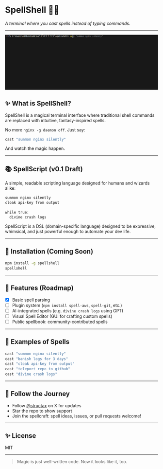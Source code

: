 # SpellShell 🧙‍♂️

*A terminal where you cast spells instead of typing commands.*

---
![SpellShell demo](assets/demo.gif)

## ✨ What is SpellShell?

SpellShell is a magical terminal interface where traditional shell commands are replaced with intuitive, fantasy-inspired spells.

No more `nginx -g daemon off`. Just say:

```bash
cast "summon nginx silently"
```

And watch the magic happen.

---

## 📚 SpellScript (v0.1 Draft)

A simple, readable scripting language designed for humans and wizards alike:

```spell
summon nginx silently
cloak api-key from output

while true:
  divine crash logs
```

SpellScript is a DSL (domain-specific language) designed to be expressive, whimsical, and just powerful enough to automate your dev life.

---

## 🔧 Installation (Coming Soon)

```bash
npm install -g spellshell
spellshell
```

---

## 🔮 Features (Roadmap)

- [x] Basic spell parsing
- [ ] Plugin system (`npm install spell-aws`, `spell-git`, etc.)
- [ ] AI-integrated spells (e.g. `divine crash logs` using GPT)
- [ ] Visual Spell Editor (GUI for crafting custom spells)
- [ ] Public spellbook: community-contributed spells

---

## 🧰 Examples of Spells

```bash
cast "summon nginx silently"
cast "banish logs for 3 days"
cast "cloak api-key from output"
cast "teleport repo to github"
cast "divine crash logs"
```

---

## 🚀 Follow the Journey

- Follow [@structax](https://x.com/structax) on X for updates
- Star the repo to show support
- Join the spellcraft: spell ideas, issues, or pull requests welcome!

---

## ✨ License

MIT

---

> Magic is just well-written code. Now it looks like it, too.

